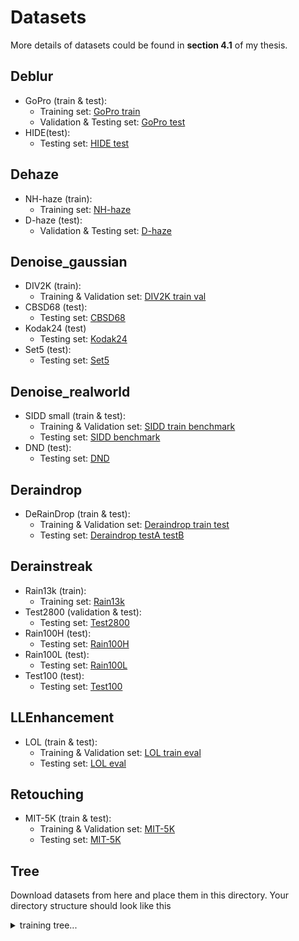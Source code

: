 # Datasets  
More details of datasets could be found in __**section 4.1**__ of my thesis.

## Deblur  
- GoPro (train & test):  
  - Training set: [GoPro train](https://drive.google.com/drive/folders/1AsgIP9_X0bg0olu2-1N6karm2x15cJWE)  
  - Validation & Testing set: [GoPro test](https://drive.google.com/drive/folders/1a2qKfXWpNuTGOm2-Jex8kfNSzYJLbqkf)  
- HIDE(test):  
  - Testing set: [HIDE test](https://drive.google.com/drive/folders/1nRsTXj4iTUkTvBhTcGg8cySK8nd3vlhK)  

## Dehaze  
- NH-haze (train):  
  - Training set: [NH-haze](https://data.vision.ee.ethz.ch/cvl/ntire20/nh-haze/)  
- D-haze (test):  
  - Validation & Testing set: [D-haze](https://data.vision.ee.ethz.ch/cvl/ntire19//dense-haze/)  

## Denoise_gaussian  
- DIV2K (train):  
  - Training & Validation set: [DIV2K train val](https://data.vision.ee.ethz.ch/cvl/DIV2K/)  
- CBSD68 (test):
  - Testing set: [CBSD68](https://github.com/clausmichele/CBSD68-dataset/tree/master/CBSD68/original)  
- Kodak24 (test)
  - Testing set: [Kodak24](http://r0k.us/graphics/kodak/)  
- Set5 (test):
  - Testing set: [Set5](https://www.kaggle.com/ll01dm/set-5-14-super-resolution-dataset)  

## Denoise_realworld  
- SIDD small (train & test):
  - Training & Validation set: [SIDD train benchmark](https://www.eecs.yorku.ca/~kamel/sidd/dataset.php)
  - Testing set: [SIDD benchmark](https://www.eecs.yorku.ca/~kamel/sidd/dataset.php)  
- DND (test):
  - Testing set: [DND](https://noise.visinf.tu-darmstadt.de/)  
    
## Deraindrop
- DeRainDrop (train & test): 
  - Training & Validation set: [Deraindrop train test](https://drive.google.com/open?id=1e7R76s6vwUJxILOcAsthgDLPSnOrQ49K)  
  - Testing set: [Deraindrop testA testB](https://drive.google.com/open?id=1e7R76s6vwUJxILOcAsthgDLPSnOrQ49K)  
    
## Derainstreak  
- Rain13k (train):  
  - Training set: [Rain13k](https://drive.google.com/drive/folders/1Hnnlc5kI0v9_BtfMytC2LR5VpLAFZtVe?usp=sharing)  
- Test2800 (validation & test):  
  - Testing set: [Test2800](https://drive.google.com/drive/folders/1PDWggNh8ylevFmrjo-JEvlmqsDlWWvZs)  
- Rain100H (test):
  - Testing set: [Rain100H](https://drive.google.com/drive/folders/1PDWggNh8ylevFmrjo-JEvlmqsDlWWvZs)  
- Rain100L (test):
  - Testing set: [Rain100L](https://drive.google.com/drive/folders/1PDWggNh8ylevFmrjo-JEvlmqsDlWWvZs)  
- Test100 (test):
  - Testing set: [Test100](https://drive.google.com/drive/folders/1PDWggNh8ylevFmrjo-JEvlmqsDlWWvZs)  

## LLEnhancement  
- LOL (train & test):  
  - Training & Validation set: [LOL train eval](https://daooshee.github.io/BMVC2018website/)  
  - Testing set: [LOL eval](https://daooshee.github.io/BMVC2018website/)

## Retouching
- MIT-5K (train & test):  
  - Training & Validation set: [MIT-5K](https://drive.google.com/drive/folders/1Jv0_9CnYxh_2ReFaVrwG19O3F7xBtdZT?usp=sharing)  
  - Testing set: [MIT-5K](https://drive.google.com/drive/folders/1Jv0_9CnYxh_2ReFaVrwG19O3F7xBtdZT?usp=sharing)

## Tree  
Download datasets from here and place them in this directory. Your directory structure should look like this  

<details>  
<summary>training tree...</summary>   
  
  ```
  datasets  # datasets root
    ├── train                    # training data root (have training and validation set)  
          ├── DIV2K              # Denoising training dataset
          |    ├── test          # validation set
          |    |    ├── input    # noise images set
          |    |    └── target   # gt images set 
          |    └── train         # training set
          |         ├── input    # noise images set
          |         └── target   # gt images set 
          |
          ├── FiveK              # Retouching training dataset
          |    ├── test
          |    |    ├── input
          |    |    └── target
          |    └── train
          |         ├── input
          |         └── target
          |  
          ├── GoPro              # Deblurring training dataset
          |    ├── test
          |    |    ├── input
          |    |    └── target
          |    └── train
          |         ├── input
          |         └── target
          |  
          ├── LOL                # LLEnhancement training dataset
          |    ├── test
          |    |    ├── input
          |    |    └── target
          |    └── train
          |         ├── input
          |         └── target
          |    
          ├── NH-Haze            # Dehaze training dataset
          |    ├── test
          |    |    ├── input
          |    |    └── target
          |    └── train
          |         ├── input
          |         └── target
          |    
          ├── Rain13k            # Derainstreak training dataset
          |    ├── test
          |    |    ├── input
          |    |    └── target
          |    └── train
          |         ├── input
          |         └── target
          |      
          ├── Raindrop           # Deraindrop training dataset
          |    ├── test
          |    |    ├── input
          |    |    └── target
          |    └── train
          |         ├── input
          |         └── target
          |      
          └── SIDD               # Denoising training dataset
               ├── test
               |    ├── input
               |    └── target
               └── train
                    ├── input
                    └── target
                   
  ```  
  
</details>  
